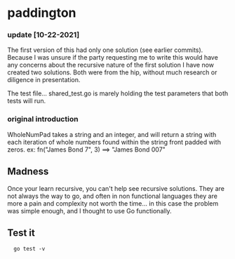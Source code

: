# paddington
### update [10-22-2021]
The first version of this had only one solution (see earlier commits). Because I was unsure if the party
requesting me to write this would have any concerns about the recursive nature of the first solution
I have now created two solutions. Both were from the hip, without much research or diligence in presentation.

The test file... shared_test.go is marely holding the test parameters that both tests will run.

### original introduction
WholeNumPad takes a string and an integer, and will return a string
with each iteration of whole numbers found within the string front
padded with zeros.  ex: fn("James Bond 7", 3) ==> "James Bond 007"

## Madness
Once your learn recursive, you can't help see recursive solutions.
They are not always the way to go, and often in non functional languages
they are more a pain and complexity not worth the time... in this case
the problem was simple enough, and I thought to use Go functionally.

## Test it
```shell
  go test -v
```